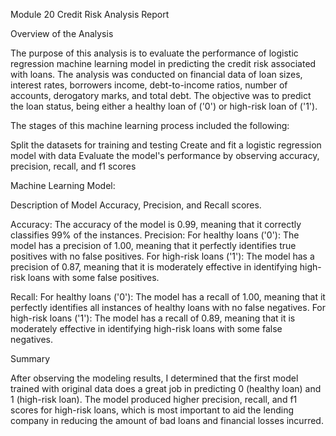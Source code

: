 Module 20 Credit Risk Analysis Report

Overview of the Analysis

The purpose of this analysis is to evaluate the performance of logistic regression machine learning model in predicting the credit risk associated with loans. The analysis was conducted on financial data of loan sizes, interest rates, borrowers income, debt-to-income ratios, number of accounts, derogatory marks, and total debt. The objective was to predict the loan status, being either a healthy loan of ('0') or high-risk loan of ('1').

The stages of this machine learning process included the following:

Split the datasets for training and testing
Create and fit a logistic regression model with data
Evaluate the model's performance by observing accuracy, precision, recall, and f1 scores

Machine Learning Model:

Description of Model Accuracy, Precision, and Recall scores.

Accuracy: The accuracy of the model is 0.99, meaning that it correctly classifies 99% of the instances.
Precision: 
For healthy loans ('0'): The model has a precision of 1.00, meaning that it perfectly identifies true positives with no false positives.
For high-risk loans ('1'): The model has a precision of 0.87, meaning that it is moderately effective in identifying high-risk loans with some false positives.

Recall: 
For healthy loans ('0'): The model has a recall of 1.00, meaning that it perfectly identifies all instances of healthy loans with no false negatives. 
For high-risk loans ('1'): The model has a recall of 0.89, meaning that it is moderately effective in identifying high-risk loans with some false negatives.

Summary

After observing the modeling results, I determined that the first model trained with original data does a great job in predicting 0 (healthy loan) and 1 (high-risk loan). The model produced higher precision, recall, and f1 scores for high-risk loans, which is most important to aid the lending company in reducing the amount of bad loans and financial losses incurred.